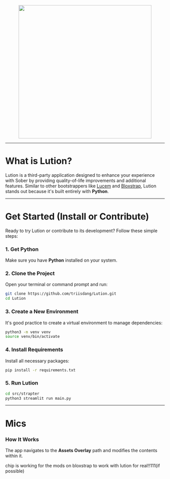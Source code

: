 <p align="center">
  <img src="https://files.catbox.moe/jaftc3.svg" width="420">
</p>

----

# What is Lution?

Lution is a third-party application designed to enhance your experience with Sober by providing quality-of-life improvements and additional features. Similar to other bootstrappers like [Lucem](https://github.com/xTrayambak/lucem) and [Bloxstrap](https://github.com/bloxstraplabs/bloxstrap), Lution stands out because it's built entirely with **Python**.

-----

# Get Started (Install or Contribute)

Ready to try Lution or contribute to its development? Follow these simple steps:

### 1\. Get Python

Make sure you have **Python** installed on your system.

### 2\. Clone the Project

Open your terminal or command prompt and run:

```bash
git clone https://github.com/triisdang/Lution.git
cd Lution
```

### 3\. Create a New Environment

It's good practice to create a virtual environment to manage dependencies:

```bash
python3 -m venv venv
source venv/bin/activate 
```

### 4\. Install Requirements

Install all necessary packages:

```bash
pip install -r requirements.txt
```

### 5\. Run Lution


```bash
cd src/strapter
python3 streamlit run main.py
```

-----
# Mics

### How It Works
The app navigates to the **Assets Overlay** path and modifies the contents within it.



















chip is working for the mods on bloxstrap to work with lution for real!!111(if possible)